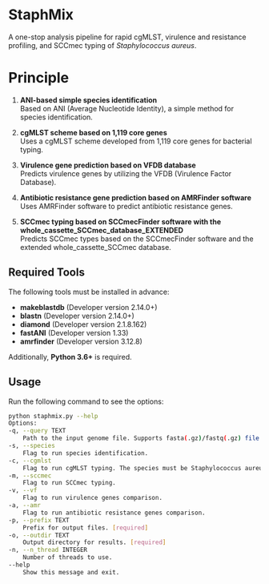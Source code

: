 # StaphMix
A one-stop analysis pipeline for rapid cgMLST, virulence and resistance profiling, and SCCmec typing of *Staphylococcus aureus*.

# **Principle**

1. **ANI-based simple species identification**  
   Based on ANI (Average Nucleotide Identity), a simple method for species identification.

2. **cgMLST scheme based on 1,119 core genes**  
   Uses a cgMLST scheme developed from 1,119 core genes for bacterial typing.

3. **Virulence gene prediction based on VFDB database**  
   Predicts virulence genes by utilizing the VFDB (Virulence Factor Database).

4. **Antibiotic resistance gene prediction based on AMRFinder software**  
   Uses AMRFinder software to predict antibiotic resistance genes.

5. **SCCmec typing based on SCCmecFinder software with the whole_cassette_SCCmec_database_EXTENDED**  
   Predicts SCCmec types based on the SCCmecFinder software and the extended whole_cassette_SCCmec database.

## Required Tools

The following tools must be installed in advance:

- **makeblastdb** (Developer version 2.14.0+)
- **blastn** (Developer version 2.14.0+)
- **diamond** (Developer version 2.1.8.162)
- **fastANI** (Developer version 1.33)
- **amrfinder** (Developer version 3.12.8)

 Additionally, **Python 3.6+** is required.

## Usage

Run the following command to see the options:

```bash
python staphmix.py --help
Options:
-q, --query TEXT
    Path to the input genome file. Supports fasta(.gz)/fastq(.gz) file format. [required]
-s, --species
    Flag to run species identification.
-c, --cgmlst
    Flag to run cgMLST typing. The species must be Staphylococcus aureus.
-m, --sccmec
    Flag to run SCCmec typing.
-v, --vf
    Flag to run virulence genes comparison.
-a, --amr
    Flag to run antibiotic resistance genes comparison.
-p, --prefix TEXT
    Prefix for output files. [required]
-o, --outdir TEXT
    Output directory for results. [required]
-n, --n_thread INTEGER
    Number of threads to use.
--help
    Show this message and exit.
```
